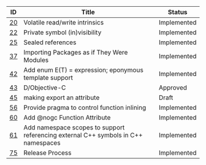 |              ID|                                                                             Title|     Status|
|----------------|----------------------------------------------------------------------------------|-----------|
|[20](./DIP20.md)|                                                    Volatile read/write intrinsics|Implemented|
|[22](./DIP22.md)|                                                     Private symbol (in)visibility|Implemented|
|[25](./DIP25.md)|                                                                 Sealed references|Implemented|
|[37](./DIP37.md)|                                        Importing Packages as if They Were Modules|Implemented|
|[42](./DIP42.md)|                            Add enum E(T) = expression; eponymous template support|Implemented|
|[43](./DIP43.md)|                                                                     D/Objective-C|   Approved|
|[45](./DIP45.md)|                                                        making export an attribute|      Draft|
|[56](./DIP56.md)|                                       Provide pragma to control function inlining|Implemented|
|[60](./DIP60.md)|                                                      Add @nogc Function Attribute|Implemented|
|[61](./DIP61.md)|Add namespace scopes to support referencing external C++ symbols in C++ namespaces|Implemented|
|[75](./DIP75.md)|                                                                   Release Process|Implemented|
